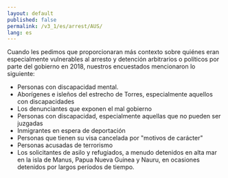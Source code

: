 ```yaml
---
layout: default
published: false
permalink: /v3_1/es/arrest/AUS/
lang: es
---
```


Cuando les pedimos que proporcionaran más contexto sobre quiénes eran especialmente vulnerables al arresto y detención arbitrarios o políticos por parte del gobierno en 2018, nuestros encuestados mencionaron lo siguiente:
- Personas con discapacidad mental.
- Aborígenes e isleños del estrecho de Torres, especialmente aquellos con discapacidades
- Los denunciantes que exponen el mal gobierno
- Personas con discapacidad, especialmente aquellas que no pueden ser juzgadas
- Inmigrantes en espera de deportación
- Personas que tienen su visa cancelada por "motivos de carácter"
- Personas acusadas de terrorismo
- Los solicitantes de asilo y refugiados, a menudo detenidos en alta mar en la isla de Manus, Papua Nueva Guinea y Nauru, en ocasiones detenidos por largos períodos de tiempo.

